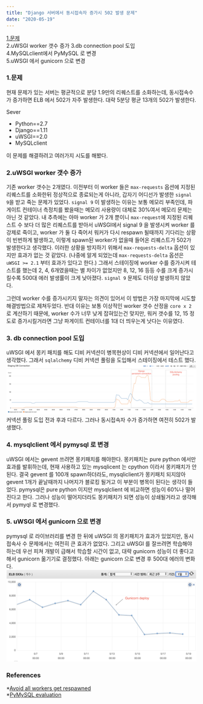 ```yaml
---
title: "Django 서버에서 동시접속자 증가시 502 발생 문제"
date: "2020-05-19"
---
```

[1.문제](#1.문제)  
2.uWSGI worker 갯수 증가
3.db connection pool 도입  
4.MySQLclient에서 PyMySQL 로 변경  
5.uWSGI 에서 gunicorn 으로 변경  


### 1.문제

현재 문제가 있는 서버는 평균적으로 분당 1.9만의 리퀘스트를 소화하는데, 동시접속수가 증가하면 ELB 에서 502가 자주 발생한다. 대략 5분당 평균 13개의 502가 발생한다. 

Sever

* Python==2.7
* Django==1.11
* uWSGI==2.0
* MySQLclient

이 문제를 해결하려고 여러가지 시도를 해봤다.



### 2.uWSGI worker 갯수 증가

기존 worker 갯수는 2개였다. 이전부터 이 worker 들은 `max-requests` 옵션에 지정된 리퀘스트를 소화한뒤 정상적으로 종료되는게 아니라, 갑자기 어디선가 발생한 `signal 9`을 받고 죽는 문제가 있었다. `signal 9` 이 발생하는 이유는 보통 메모리 부족인데, 파게이트 컨테이너 측정치를 봤을때는 메모리 사용량이 대체로 30%여서 메모리 문제는 아닌 것 같았다. 내 추측에는 아마 worker 가 2개 뿐이니 `max-request`에 지정된 리퀘스트 수 보다 더 많은 리퀘스트를 받아서 uWSGI에서 signal 9  을 발생시켜 worker 를 강제로 죽이고, worker 가 둘 다 죽어서 워커가 다시 respawn 될때까지 기다리는 상황이 빈번하게 발생하고, 이렇게 spawn된 worker가 없을때 들어온 리퀘스트가 502가 발생한다고 생각했다. 이러한 상황을 방지하기 위해서 `max-requests-delta` 옵션이 있지만 효과가 없는 것 같았다. (나중에 알게 되었는데 `max-requests-delta` 옵션은 `uWSGI >= 2.1` 부터 효과가 있다고 한다.) 그래서 스테이징에 worker 수를 증가시켜 테스트를 했는데 2, 4, 6개였을때는 별 차이가 없었지만 8, 12, 16 등등 수를 크게 증가시킬수록 500대 에러 발생률이 크게 낮아졌다. `signal 9` 문제도 더이상 발생하지 않았다. 

그런데 worker 수를 증가시키지 말자는 의견이 있어서 이 방법은 가장 마지막에 시도할 해결방법으로 제쳐두었다. 반대 이유는 보통 이상적인 worker 갯수 산정을 `core x 2` 로 계산하기 때문에, worker 수가 너무 낮게 잡혀있는건 맞지만, 워커 갯수를 12, 15 정도로 증가시킬거라면 그냥 파게이트 컨테이너를 1대 더 띄우는게 낫다는 이유였다.



### 3. db connection pool 도입

uWSGI 에서 몽키 패치를 해도 디비 커넥션이 병목현상이 디비 커넥션에서 일어난다고 생각했다. 그래서 `sqlalchemy` 디비 커넥션 풀링을 도입해서 스테이징에서 테스트 했다.
![db connection with pooling](/2020-05-19-django-concurrent-user-and-502-error/db_connection_with_pooling.png)  
커넥션 풀링 도입 전과 후과 다르다. 그러나 동시접속자 수가 증가하면 여전히 502가 발생했다.



### 4. mysqlclient 에서 pymysql 로 변경

uWSGI 에서는 gevent 쓰려면 몽키패치를 해야한다. 몽키패치는 pure python 에서만 효과를 발휘하는데, 현재 사용하고 있는 mysqlicent 는 cpython 이라서 몽키패치가 안된다. 결국 gevent 를 100개 spawn하더라도, mysqliclient가 몽키패치 되지않아 gevent 1개가 끝날때까지 나머지가 블로킹 될거고 이 부분이 병목이 된다는 생각이 들었다. pymysql은 pure python 이지만 mysqlclient 에 비교하면 성능이 60%나 떨어진다고 한다. 그러나 성능이 떨어지더라도 몽키패치가 되면 성능이 상쇄될거라고 생각해서 pymyql 로 변경했다.



### 5. uWSGI 에서 gunicorn 으로 변경

pymysql 로 라이브러리를 변경 한 뒤에 uWSGI 의 몽키패치가 효과가 있었지만, 동시접속사 수 문제에서는 여전히 큰 효과가 없었다. 그리고 uWSGI 를 잘쓰려면 학습해야하는데 우선 피쳐 개발이 급해서 학습할 시간이 없고, 대략 gunicorn 성능이 더 좋다고 해서 gunicorn 옮기기로 결정했다. 아래는 gunicorn 으로 변경 후 500대 에러의 변화다.
![gunicorn deploy](/2020-05-19-django-concurrent-user-and-502-error/gunicorn_deploy.png)  




### References 
*[Avoid all workers get respawned](https://stackoverflow.com/questions/48977889/avoid-that-all-workers-get-re-spawned-at-the-same-time)  
*[PyMySQL evaluation](https://wiki.openstack.org/wiki/PyMySQL_evaluation)
